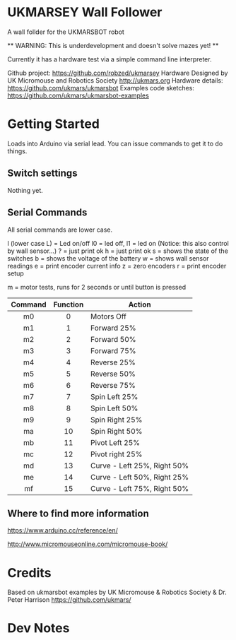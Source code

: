 # UKMARSEY Wall Follower
A wall follder for the UKMARSBOT robot

** WARNING: This is underdevelopment and doesn't solve mazes yet! **

Currently it has a hardware test via a simple command line interpreter.

Github project: https://github.com/robzed/ukmarsey
Hardware Designed by UK Micromouse and Robotics Society http://ukmars.org
Hardware details: https://github.com/ukmars/ukmarsbot
Examples code sketches: https://github.com/ukmars/ukmarsbot-examples


# Getting Started

Loads into Arduino via serial lead. You can issue commands to get it to do things.


## Switch settings

Nothing yet.

## Serial Commands

All serial commands are lower case.

l (lower case L)    =  Led on/off       l0 = led off, l1 = led on  (Notice: this also control by wall sensor...)
? = just print ok
h = just print ok
s = shows the state of the switches
b = shows the voltage of the battery
w = shows wall sensor readings
e = print encoder current info
z = zero encoders
r = print encoder setup

m = motor tests, runs for 2 seconds or until button is pressed

|Command|Function| Action                              |
|:------:|:------:|-------------------------------------|
|  m0  |    0   | Motors Off                          |
|  m1  |    1   | Forward 25%                         |
|  m2  |    2   | Forward 50%                         |
|  m3  |    3   | Forward 75%                         |
|  m4  |    4   | Reverse 25%                         |
|  m5  |    5   | Reverse 50%                         |
|  m6  |    6   | Reverse 75%                         |
|  m7  |    7   | Spin Left 25%                       |
|  m8  |    8   | Spin Left 50%                       |
|  m9  |    9   | Spin Right 25%                      |
|  ma |   10   | Spin Right 50%                      |
|  mb  |   11   | Pivot Left 25%                      |
|  mc  |   12   | Pivot right 25%                     |
|  md  |   13   | Curve - Left 25%, Right 50%         |
|  me  |   14   | Curve - Left 50%, Right 25%         |
|  mf  |   15   | Curve - Left 75%, Right 50%         |



## Where to find more information

https://www.arduino.cc/reference/en/

http://www.micromouseonline.com/micromouse-book/

# Credits

Based on ukmarsbot examples by UK Micromouse & Robotics Society & Dr. Peter Harrison
https://github.com/ukmars/


# Dev Notes

